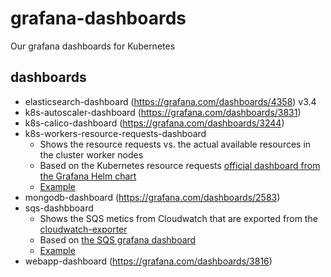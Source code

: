 # grafana-dashboards

Our grafana dashboards for Kubernetes

## dashboards

- elasticsearch-dashboard (<https://grafana.com/dashboards/4358>) v3.4
- k8s-autoscaler-dashboard (<https://grafana.com/dashboards/3831>)
- k8s-calico-dashboard (<https://grafana.com/dashboards/3244>)
- k8s-workers-resource-requests-dashboard
  - Shows the resource requests vs. the actual available resources in the cluster worker nodes
  - Based on the Kubernetes resource requests [official dashboard from the Grafana Helm chart](<https://github.com/coreos/prometheus-operator/blob/master/helm/grafana/dashboards/kubernetes-resource-requests-dashboard.json>)
  - [Example](./images/k8s-workers-resource-requests-dashboard.png)
- mongodb-dashboard (<https://grafana.com/dashboards/2583>)
- sqs-dashbboard
  - Shows the SQS metics from Cloudwatch that are exported from the [cloudwatch-exporter](https://github.com/skyscrapers/charts/tree/master/cloudwatch-monitoring)
  - Based on [the SQS grafana dashboard](https://grafana.com/dashboards/584) 
  - [Example](./images/sqs-dashboard.png)
- webapp-dashboard (<https://grafana.com/dashboards/3816>)
